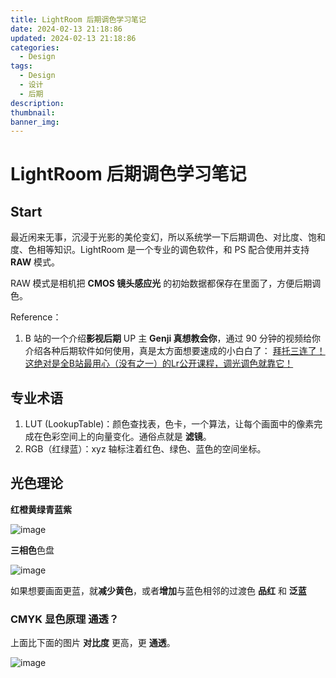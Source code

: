 ```yaml
---
title: LightRoom 后期调色学习笔记
date: 2024-02-13 21:18:86
updated: 2024-02-13 21:18:86
categories:
  - Design
tags:
  - Design
  - 设计
  - 后期
description:
thumbnail:
banner_img:
---
```


# LightRoom 后期调色学习笔记

## Start

最近闲来无事，沉浸于光影的美伦变幻，所以系统学一下后期调色、对比度、饱和度、色相等知识。LightRoom 是一个专业的调色软件，和 PS 配合使用并支持 **RAW** 模式。

RAW 模式是相机把 **CMOS 镜头感应光** 的初始数据都保存在里面了，方便后期调色。

Reference：

1. B 站的一个介绍**影视后期** UP 主 **Genji 真想教会你**，通过 90 分钟的视频给你介绍各种后期软件如何使用，真是太方面想要速成的小白白了： [拜托三连了！这绝对是全B站最用心（没有之一）的Lr公开课程，调光调色就靠它！](https://www.bilibili.com/video/BV1g64y1474s/)

## 专业术语

1. LUT (LookupTable)：颜色查找表，色卡，一个算法，让每个画面中的像素完成在色彩空间上的向量变化。通俗点就是 **滤镜**。
2. RGB（红绿蓝）：xyz 轴标注着红色、绿色、蓝色的空间坐标。

## 光色理论

**红橙黄绿青蓝紫**

![image](https://api.whaleluo.top/onedrive/file/?path=/picstorage/blog/img/LightRoom-Tutorial.png&webp=true)

**三相色**色盘

![image](https://api.whaleluo.top/onedrive/file/?path=/picstorage/blog/img/LightRoom-Tutorial-1.png&webp=true)

如果想要画面更蓝，就**减少黄色**，或者**增加**与蓝色相邻的过渡色 **品红** 和 **泛蓝**

### CMYK 显色原理 通透？

上面比下面的图片 **对比度** 更高，更 **通透**。

![image](https://api.whaleluo.top/onedrive/file/?path=/picstorage/blog/img/LightRoom-Tutorial-2.png&webp=true)

